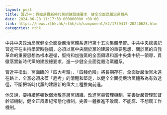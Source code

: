 ```yaml
---
layout: post
title: 習近平：貫徹落實新時代黨的建設總要求　健全全面從嚴治黨體系
date: 2024-06-28 11:17:38.000000000 +08:00
link: https://news.rthk.hk/rthk/ch/component/k2/1759417-20240628.htm
categories: rthk
---
```


中共中央政治局就健全全面從嚴治黨體系進行第十五次集體學習。中共中央總書記習近平在主持學習時強調，必須以黨中央關於黨的建設的重要思想、關於黨的自我革命的重要思想為根本遵循，堅持和加強黨的全面領導和黨中央集中統一領導，貫徹落實新時代黨的建設總要求，進一步健全全面從嚴治黨體系。

習近平指出，黨面臨的「四大考驗」、「四種危險」將長期存在，全面從嚴治黨永遠在路上，全黨必須永葆「趕考」的清醒和堅定，以健全全面從嚴治黨體系為有效途徑，不斷把新時代黨的建設新的偉大工程推向前進。

他又說，要持續整頓軟弱渙散基層黨組織，改進黨員管理機制，完善從嚴管理監督幹部機制，健全正風肅紀常態化機制，完善一體推進不敢腐、不能腐、不想腐工作機制。
